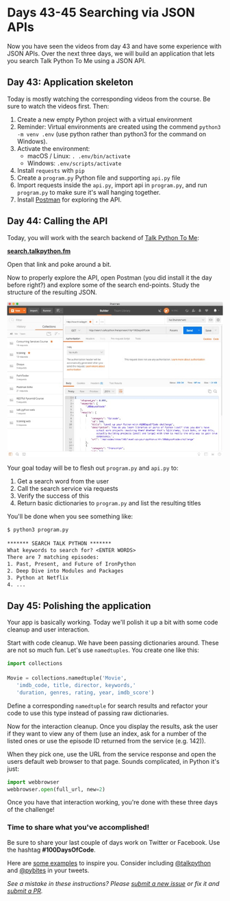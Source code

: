 # Days 43-45 Searching via JSON APIs

Now you have seen the videos from day 43 and have some experience with JSON APIs. Over the next three days, we will build an application that lets you search Talk Python To Me using a JSON API.

## Day 43: Application skeleton

Today is mostly watching the corresponding videos from the course. Be sure to watch the videos first. Then:

1. Create a new empty Python project with a virtual environment
2. Reminder: Virtual environments are created using the commend `python3 -m venv .env` (use python rather than python3 for the command on Windows).
3. Activate the environment:
	* macOS / Linux: `. .env/bin/activate`
	* Windows: `.env/scripts/activate`
6. Install `requests` with `pip`
7. Create a `program.py` Python file and supporting `api.py` file 
8. Import requests inside the `api.py`, import api in `program.py`, and run `program.py` to make sure it's wall hanging together.
9. Install [Postman](https://www.getpostman.com/) for exploring the API.

## Day 44: Calling the API

Today, you will work with the search backend of [Talk Python To Me](https://talkpython.fm/): 

**[search.talkpython.fm](http://search.talkpython.fm/)**

Open that link and poke around a bit.

Now to properly explore the API, open Postman (you did install it the day before right?) and explore some of the search end-points. Study the structure of the resulting JSON.

[![](readme_resources/post-sm.jpg)](readme_resources/post.png)

Your goal today will be to flesh out `program.py` and `api.py` to:

1. Get a search word from the user
2. Call the search service via requests
3. Verify the success of this
4. Return basic dictionaries to `program.py` and list the resulting titles

You'll be done when you see something like:

```
$ python3 program.py

******* SEARCH TALK PYTHON *******
What keywords to search for? <ENTER WORDS>
There are 7 matching episodes:
1. Past, Present, and Future of IronPython
2. Deep Dive into Modules and Packages
3. Python at Netflix
4. ...
```

## Day 45: Polishing the application

Your app is basically working. Today we'll polish it up a bit with some code cleanup and user interaction.

Start with code cleanup. We have been passing dictionaries around. These are not so much fun. Let's use `namedtuples`. You create one like this:

```python
import collections

Movie = collections.namedtuple('Movie', 
   'imdb_code, title, director, keywords,'
   'duration, genres, rating, year, imdb_score')
```

Define a corresponding `namedtuple` for search results and refactor your code to use this type instead of passing raw dictionaries.

Now for the interaction cleanup. Once you display the results, ask the user if they want to view any of them (use an index, ask for a number of the listed ones or use the episode ID returned from the service (e.g. 142)). 

When they pick one, use the URL from the service response and open the users default web browser to that page. Sounds complicated, in Python it's just:

```python
import webbrowser
webbrowser.open(full_url, new=2)
```

Once you have that interaction working, you're done with these three days of the challenge!

### Time to share what you've accomplished!

Be sure to share your last couple of days work on Twitter or Facebook. Use the hashtag **#100DaysOfCode**. 

Here are [some examples](https://twitter.com/search?q=%23100DaysOfCode) to inspire you. Consider including [@talkpython](https://twitter.com/talkpython) and [@pybites](https://twitter.com/pybites) in your tweets.

*See a mistake in these instructions? Please [submit a new issue](https://github.com/talkpython/100daysofcode-with-python-course/issues) or fix it and [submit a PR](https://github.com/talkpython/100daysofcode-with-python-course/pulls).*
